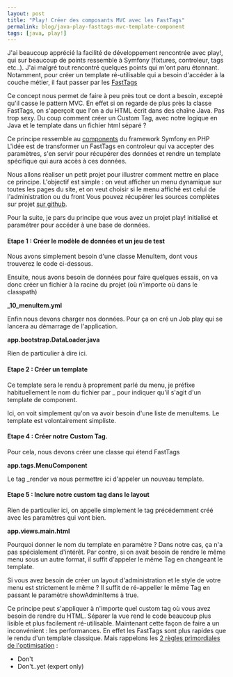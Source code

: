 ```yaml
---
layout: post
title: "Play! Créer des composants MVC avec les FastTags"
permalink: blog/java-play-fasttags-mvc-template-component
tags: [java, play!]
---
```


J'ai beaucoup apprécié la facilité de développement rencontrée avec play!, qui sur beaucoup de points ressemble à Symfony (fixtures, controleur, tags etc..). J'ai malgré tout rencontré quelques points qui m'ont paru étonnant. Notamment, pour créer un template ré-utilisable qui a besoin d'accéder à la couche métier, il faut passer par les [FastTags](http://www.playframework.org/documentation/1.2.4/templates#fasttags)

Ce concept nous permet de faire à peu près tout ce dont a besoin, excepté qu'il casse le pattern MVC. En effet si on regarde de plus près la classe FastTags, on s'aperçoit que l'on a du HTML écrit dans des chaîne Java. Pas trop sexy. Du coup comment créer un Custom Tag, avec notre logique en Java et le template dans un fichier html séparé ?

<!--more-->

Ce principe ressemble au [components](http://www.symfony-project.org/gentle-introduction/1_4/en/07-Inside-the-View-Layer#chapter_07_sub_components) du framework Symfony en PHP L'idée est de transformer un FastTags en controleur qui va accepter des paramètres, s'en servir pour récupérer des données et rendre un template spécifique qui aura accès à ces données.

Nous allons réaliser un petit projet pour illustrer comment mettre en place ce principe. L'objectif est simple : on veut afficher un menu dynamique sur toutes les pages du site, et on veut choisir si le menu affiché est celui de l'administration ou du front Vous pouvez récupérer les sources complètes sur projet [sur github](https://github.com/Vp3n/playComponent).

Pour la suite, je pars du principe que vous avez un projet play! initialisé et paramétrer pour accéder à une base de données.

#### Etape 1 : Créer le modèle de données et un jeu de test

Nous avons simplement besoin d'une classe MenuItem, dont vous trouverez le code ci-dessous.

<script src="https://gist.github.com/1685449.js?file=playComponent.app.models.MenuItem.java"></script>

Ensuite, nous avons besoin de données pour faire quelques essais, on va donc créer un fichier à la racine du projet (où n'importe où dans le classpath)

**_10_menuItem.yml**

<script src="https://gist.github.com/1685466.js?file=gistfile1.yml"></script>

Enfin nous devons charger nos données. Pour ça on cré un Job play qui se lancera au démarrage de l'application.

**app.bootstrap.DataLoader.java**

<script src="https://gist.github.com/1685436.js?file=app.bootstrap.DataLoader.java"></script>

Rien de particulier à dire ici.

#### Etape 2 : Créer un template

Ce template sera le rendu à proprement parlé du menu, je préfixe habituellement le nom du fichier par _ pour indiquer qu'il s'agit d'un template de component.

Ici, on voit simplement qu'on va avoir besoin d'une liste de menuItems. Le template est volontairement simpliste.

#### Etape 4 : Créer notre Custom Tag.

Pour cela, nous devons créer une classe qui étend FastTags

**app.tags.MenuComponent**

<script src="https://gist.github.com/1685481.js?file=gistfile1.java"></script>

Le tag _render va nous permettre ici d'appeler un nouveau template.

#### Etape 5 : Inclure notre custom tag dans le layout

Rien de particulier ici, on appelle simplement le tag précédemment créé avec les paramètres qui vont bien.

**app.views.main.html**

<script src="https://gist.github.com/1685489.js?file=gistfile1.html"></script>

Pourquoi donner le nom du template en paramètre ?
Dans notre cas, ça n'a pas spécialement d'intérêt. Par contre, si on avait besoin de rendre le même menu sous un autre format, il suffit d'appeler le même Tag en changeant le template.

Si vous avez besoin de créer un layout d'administration et le style de votre menu est strictement le même ? Il suffit de ré-appeller le même Tag en passant le paramètre showAdminItems à true.

Ce principe peut s'appliquer à n'importe quel custom tag où vous avez besoin de rendre du HTML. Séparer la vue rend le code beaucoup plus lisible et plus facilement ré-utilisable. Maintenant cette façon de faire a un inconvénient : les performances. En effet les FastTags sont plus rapides que le rendu d'un template classique. Mais rappelons les [2 règles primordiales de l'optimisation](http://c2.com/cgi/wiki?RulesOfOptimization) :

*   Don't
*   Don't..yet (expert only)